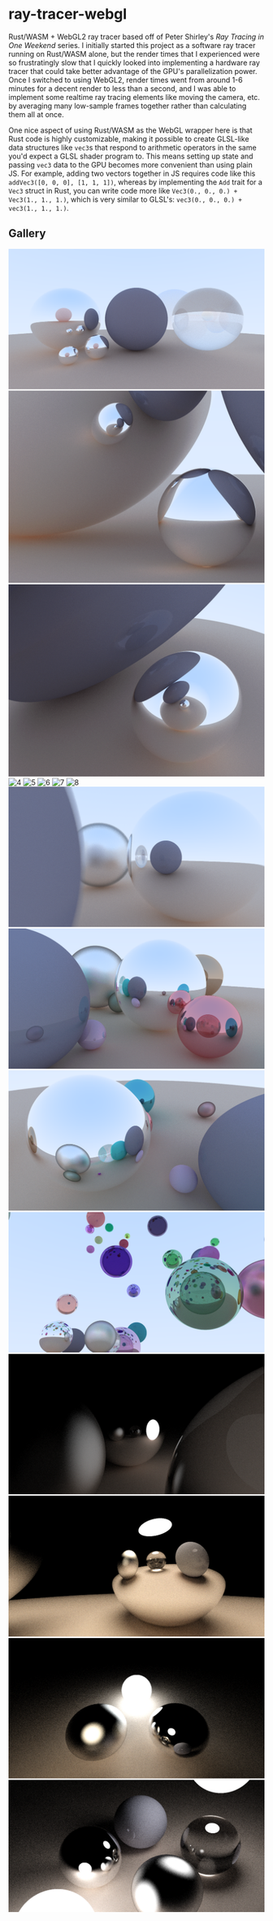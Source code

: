 # ray-tracer-webgl

Rust/WASM + WebGL2 ray tracer based off of Peter Shirley's *Ray Tracing in One Weekend* series. I initially started this project as a software ray tracer running on Rust/WASM alone, but the render times that I experienced were so frustratingly slow that I quickly looked into implementing a hardware ray tracer that could take better advantage of the GPU's parallelization power. Once I switched to using WebGL2, render times went from around 1-6 minutes for a decent render to less than a second, and I was able to implement some realtime ray tracing elements like moving the camera, etc. by averaging many low-sample frames together rather than calculating them all at once.

One nice aspect of using Rust/WASM as the WebGL wrapper here is that Rust code is highly customizable, making it possible to create GLSL-like data structures like `vec3`s that respond to arithmetic operators in the same you'd expect a GLSL shader program to. This means setting up state and passing `vec3` data to the GPU becomes more convenient than using plain JS. For example, adding two vectors together in JS requires code like this `addVec3([0, 0, 0], [1, 1, 1])`, whereas by implementing the `Add` trait for a `Vec3` struct in Rust, you can write code more like `Vec3(0., 0., 0.) + Vec3(1., 1., 1.)`, which is very similar to GLSL's: `vec3(0., 0., 0.) + vec3(1., 1., 1.)`.

## Gallery

![14](/images/14.png)
![3](/images/3.png)
![1](/images/1.png)
![4](/images/4.png)
![5](/images/5.png)
![6](/images/6.png)
![7](/images/7.png)
![8](/images/8.png)
![9](/images/9.png)
![10](/images/10.png)
![11](/images/11.png)
![12](/images/12.png)
![16](/images/16.png)
![17](/images/17.png)
![18](/images/18.png)
![19](/images/19.png)